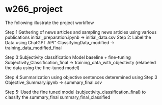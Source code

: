 # w266_project

The following illustrate the project workflow

Step 1:Gathering of news articles and sampling news articles using various publications
initial_preparation.ipynb -> initial_data.csv
Step 2: Label the Data using ChatGPT API"
ClassifyingData_modified -> training_data_modified_final

Step 3:Subjectivity classification Model baseline + fine-tuning
Subjectivity_Classification_final -> training_data_with_objectivity (relabeled the data using the fine-tuned model)

Step 4:Summarization using objective sentences deteremined using Step 3
Objective_Summary.ipynb -> summary_final.csv

Step 5: Used the fine tuned model (subjectivity_classification_final) to classify the summary_final 
summary_final_classified
